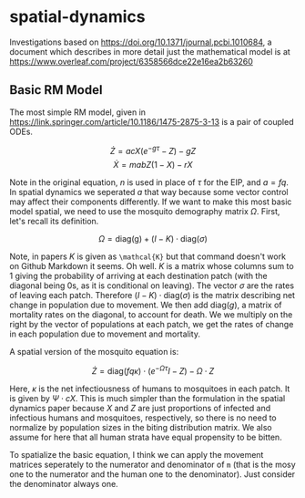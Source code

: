 # spatial-dynamics

Investigations based on https://doi.org/10.1371/journal.pcbi.1010684, a document which describes in more detail just the mathematical model is at https://www.overleaf.com/project/6358566dce22e16ea2b63260

## Basic RM Model

The most simple RM model, given in https://link.springer.com/article/10.1186/1475-2875-3-13 is a pair of coupled ODEs.

$$
\dot{Z} = acX(e^{-g\tau}-Z) - gZ
$$
$$
\dot{X} = mabZ(1-X) - rX
$$

Note in the original equation, $n$ is used in place of $\tau$ for the EIP, and $a=fq$. In spatial dynamics we seperated $a$ that way because some vector control may affect their components differently.
If we want to make this most basic model spatial, we need to use the mosquito demography matrix $\Omega$. First, let's recall its definition.

$$
\Omega =  \mbox{diag(g)} + \left(I- K \right) \cdot \mbox{diag}(\sigma)
$$

Note, in papers $K$ is given as `\mathcal{K}` but that command doesn't work on Github Markdown it seems. Oh well. $K$ is a matrix
whose columns sum to 1 giving the probability of arriving at each destination patch (with the diagonal being 0s, as it is conditional on leaving).
The vector $\sigma$ are the rates of leaving each patch. Therefore $\left(I-K\right) \cdot \mbox{diag}(\sigma)$ is the matrix describing net change
in population due to movement. We then add $\mbox{diag}(g)$, a matrix of mortality rates on the diagonal, to account for death.
We we multiply on the right by the vector of populations at each patch, we get the rates of change in each population due to movement and mortality.

A spatial version of the mosquito equation is:

$$
\dot{Z}=\text{diag}(fq\kappa) \cdot (e^{-\Omega\tau}I-Z) - \Omega \cdot Z
$$

Here, $\kappa$ is the net infectiousness of humans to mosquitoes in each patch. It is given by $\Psi \cdot c X$.
This is much simpler than the formulation in the spatial dynamics paper because $X$ and $Z$ are just proportions of
infected and infectious humans and mosquitoes, respectively, so there is no need to normalize by population sizes in the biting distribution matrix.
We also assume for here that all human strata have equal propensity to be bitten.

To spatialize the basic equation, I think we can apply the movement matrices seperately to the numerator and denominator of `m` (that is the mosy one to the numerator and the human one to the denominator). Just consider the denominator always one.

